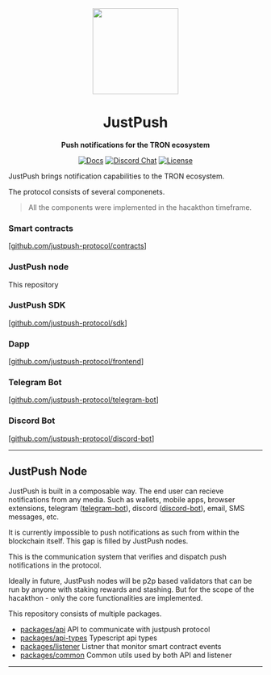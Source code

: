<div align="center">
  <img height="170x" src="https://i.imgur.com/Jzhomj5.png" />

  <h1>JustPush</h1>

  <p>
    <strong>Push notifications for the TRON ecosystem</strong>
  </p>

  <p>
    <a href="https://docs.justpush.app/"><img alt="Docs" src="https://img.shields.io/badge/docs-justpush-informational" /></a>
    <a href="https://discord.gg/Baqkey4sPK"><img alt="Discord Chat" src="https://img.shields.io/discord/1037419699409006592?color=yellowgreen" /></a>
    <a href="https://opensource.org/licenses/MIT"><img alt="License" src="https://img.shields.io/github/license/justpush-protocol/node?color=blueviolet" /></a>
  </p>
</div>

JustPush brings notification capabilities to the TRON ecosystem.

The protocol consists of several componenets. 

> All the components were implemented in the hacakthon timeframe.

### Smart contracts
[[github.com/justpush-protocol/contracts](https://github.com/justpush-protocol/contracts)]


### JustPush node
This repository

### JustPush SDK
[[github.com/justpush-protocol/sdk](https://github.com/justpush-protocol/sdk)]

### Dapp
[[github.com/justpush-protocol/frontend](https://github.com/justpush-protocol/frontend)]

### Telegram Bot
[[github.com/justpush-protocol/telegram-bot](https://github.com/justpush-protocol/telegram-bot)]

### Discord Bot
[[github.com/justpush-protocol/discord-bot](https://github.com/justpush-protocol/discord-bot)]

---

## JustPush Node

JustPush is built in a composable way. The end user can recieve notifications from any media. Such as wallets, mobile apps, browser extensions, telegram ([telegram-bot](https://github.com/justpush-protocol/telegram-bot)), discord ([discord-bot](https://github.com/justpush-protocol/telegram-bot)), email, SMS messages, etc.

It is currently impossible to push notifications as such from within the blockchain itself. This gap is filled by JustPush nodes.

This is the communication system that verifies and dispatch push notifications in the protocol. 

Ideally in future, JustPush nodes will be p2p based validators that can be run by anyone with staking rewards and stashing. But for the scope of the hacakthon - only the core functionalities are implemented.

This repository consists of multiple packages.

- [packages/api](./packages/api) API to communicate with justpush protocol
- [packages/api-types](./packages/api-types) Typescript api types
- [packages/listener](./packages/listener) Listner that monitor smart contract events
- [packages/common](./packages/common) Common utils used by both API and listener

---